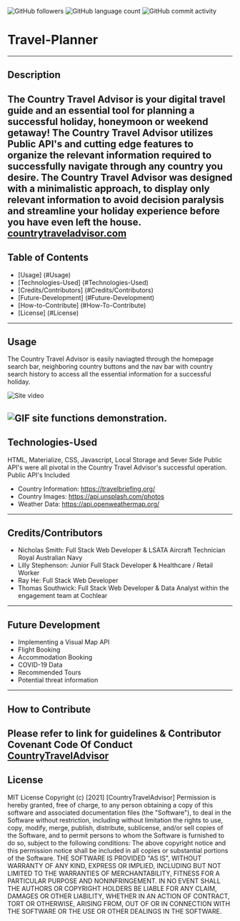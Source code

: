 <img alt="GitHub followers" src="https://img.shields.io/github/followers/N1cholasSmith?style=social">     <img alt="GitHub language count" src="https://img.shields.io/github/languages/count/N1cholasSmith/horiseon-search-engine-optimization?style=social">     <img alt="GitHub commit activity" src="https://img.shields.io/github/commit-activity/w/N1cholasSmith/horiseon-search-engine-optimization?style=social">


# Travel-Planner
---
## Description
The Country Travel Advisor is your digital travel guide and an essential tool for planning a successful holiday, honeymoon or weekend getaway! The Country Travel Advisor utilizes Public API's and cutting edge features to organize the relevant information required to successfully navigate through any country you desire. The Country Travel Advisor was designed with a minimalistic approach, to display only relevant information to avoid decision paralysis and streamline your holiday experience before you have even left the house.
[countrytraveladvisor.com](https://n1cholassmith.github.io/country-travel-advisor/)
---
## Table of Contents
- [Usage] (#Usage)
- [Technologies-Used] (#Technologies-Used)
- [Credits/Contributors] (#Credits/Contributors)
- [Future-Development] (#Future-Development)
- [How-to-Contribute] (#How-To-Contribute)
- [License] (#License)
---
## Usage
The Country Travel Advisor is easily naviagted through the homepage search bar, neighboring country buttons and the nav bar with country search history to access all the essential information for a successful holiday.

![Site video](./assets/images/full-screen-gif.gif "video")

![GIF site functions demonstration.](./assets/images/country-travel-advisor.gif "video")
---
## Technologies-Used
HTML, Materialize, CSS, Javascript, Local Storage and Sever Side Public API's were all pivotal in the Country Travel Advisor's successful operation.
Public API's Included
- Country Information: https://travelbriefing.org/
- Country Images: https://api.unsplash.com/photos
- Weather Data: https://api.openweathermap.org/
---
## Credits/Contributors
- Nicholas Smith: Full Stack Web Developer & LSATA Aircraft Technician Royal Australian Navy
- Lilly Stephenson: Junior Full Stack Developer & Healthcare / Retail Worker
- Ray He: Full Stack Web Developer
- Thomas Southwick: Full Stack Web Developer & Data Analyst within the engagement team at Cochlear
---
## Future Development
- Implementing a Visual Map API
- Flight Booking
- Accommodation Booking
- COVID-19 Data
- Recommended Tours
- Potential threat information
---
## How to Contribute
Please refer to link for guidelines & Contributor Covenant Code Of Conduct [CountryTravelAdvisor](https://www.contributor-covenant.org/)
---
## License
MIT License
Copyright (c) [2021] [CountryTravelAdvisor]
Permission is hereby granted, free of charge, to any person obtaining a copy
of this software and associated documentation files (the "Software"), to deal
in the Software without restriction, including without limitation the rights
to use, copy, modify, merge, publish, distribute, sublicense, and/or sell
copies of the Software, and to permit persons to whom the Software is
furnished to do so, subject to the following conditions:
The above copyright notice and this permission notice shall be included in all
copies or substantial portions of the Software.
THE SOFTWARE IS PROVIDED "AS IS", WITHOUT WARRANTY OF ANY KIND, EXPRESS OR
IMPLIED, INCLUDING BUT NOT LIMITED TO THE WARRANTIES OF MERCHANTABILITY,
FITNESS FOR A PARTICULAR PURPOSE AND NONINFRINGEMENT. IN NO EVENT SHALL THE
AUTHORS OR COPYRIGHT HOLDERS BE LIABLE FOR ANY CLAIM, DAMAGES OR OTHER
LIABILITY, WHETHER IN AN ACTION OF CONTRACT, TORT OR OTHERWISE, ARISING FROM,
OUT OF OR IN CONNECTION WITH THE SOFTWARE OR THE USE OR OTHER DEALINGS IN THE
SOFTWARE.
